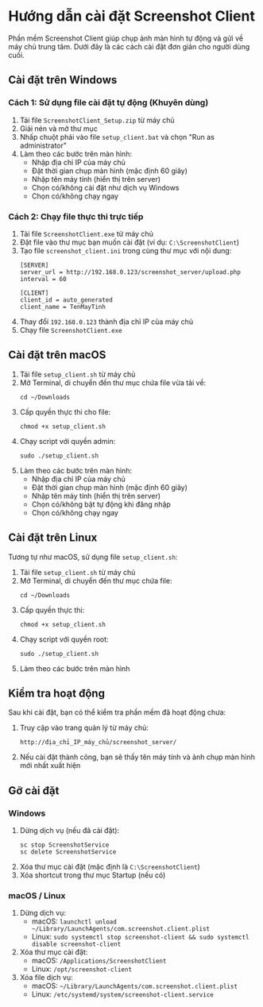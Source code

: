 # Hướng dẫn cài đặt Screenshot Client

Phần mềm Screenshot Client giúp chụp ảnh màn hình tự động và gửi về máy chủ trung tâm. Dưới đây là các cách cài đặt đơn giản cho người dùng cuối.

## Cài đặt trên Windows

### Cách 1: Sử dụng file cài đặt tự động (Khuyên dùng)

1. Tải file `ScreenshotClient_Setup.zip` từ máy chủ
2. Giải nén và mở thư mục
3. Nhấp chuột phải vào file `setup_client.bat` và chọn "Run as administrator"
4. Làm theo các bước trên màn hình:
   - Nhập địa chỉ IP của máy chủ
   - Đặt thời gian chụp màn hình (mặc định 60 giây)
   - Nhập tên máy tính (hiển thị trên server)
   - Chọn có/không cài đặt như dịch vụ Windows
   - Chọn có/không chạy ngay

### Cách 2: Chạy file thực thi trực tiếp

1. Tải file `ScreenshotClient.exe` từ máy chủ
2. Đặt file vào thư mục bạn muốn cài đặt (ví dụ: `C:\ScreenshotClient`)
3. Tạo file `screenshot_client.ini` trong cùng thư mục với nội dung:
   ```
   [SERVER]
   server_url = http://192.168.0.123/screenshot_server/upload.php
   interval = 60
   
   [CLIENT]
   client_id = auto_generated
   client_name = TenMayTinh
   ```
4. Thay đổi `192.168.0.123` thành địa chỉ IP của máy chủ
5. Chạy file `ScreenshotClient.exe`

## Cài đặt trên macOS

1. Tải file `setup_client.sh` từ máy chủ
2. Mở Terminal, di chuyển đến thư mục chứa file vừa tải về:
   ```
   cd ~/Downloads
   ```
3. Cấp quyền thực thi cho file:
   ```
   chmod +x setup_client.sh
   ```
4. Chạy script với quyền admin:
   ```
   sudo ./setup_client.sh
   ```
5. Làm theo các bước trên màn hình:
   - Nhập địa chỉ IP của máy chủ
   - Đặt thời gian chụp màn hình (mặc định 60 giây)
   - Nhập tên máy tính (hiển thị trên server)
   - Chọn có/không bật tự động khi đăng nhập
   - Chọn có/không chạy ngay

## Cài đặt trên Linux

Tương tự như macOS, sử dụng file `setup_client.sh`:

1. Tải file `setup_client.sh` từ máy chủ
2. Mở Terminal, di chuyển đến thư mục chứa file:
   ```
   cd ~/Downloads
   ```
3. Cấp quyền thực thi:
   ```
   chmod +x setup_client.sh
   ```
4. Chạy script với quyền root:
   ```
   sudo ./setup_client.sh
   ```
5. Làm theo các bước trên màn hình

## Kiểm tra hoạt động

Sau khi cài đặt, bạn có thể kiểm tra phần mềm đã hoạt động chưa:

1. Truy cập vào trang quản lý từ máy chủ:
   ```
   http://địa_chỉ_IP_máy_chủ/screenshot_server/
   ```
2. Nếu cài đặt thành công, bạn sẽ thấy tên máy tính và ảnh chụp màn hình mới nhất xuất hiện

## Gỡ cài đặt

### Windows

1. Dừng dịch vụ (nếu đã cài đặt): 
   ```
   sc stop ScreenshotService
   sc delete ScreenshotService
   ```
2. Xóa thư mục cài đặt (mặc định là `C:\ScreenshotClient`)
3. Xóa shortcut trong thư mục Startup (nếu có)

### macOS / Linux

1. Dừng dịch vụ:
   - macOS: `launchctl unload ~/Library/LaunchAgents/com.screenshot.client.plist`
   - Linux: `sudo systemctl stop screenshot-client && sudo systemctl disable screenshot-client`
2. Xóa thư mục cài đặt:
   - macOS: `/Applications/ScreenshotClient`
   - Linux: `/opt/screenshot-client`
3. Xóa file dịch vụ:
   - macOS: `~/Library/LaunchAgents/com.screenshot.client.plist`
   - Linux: `/etc/systemd/system/screenshot-client.service` 